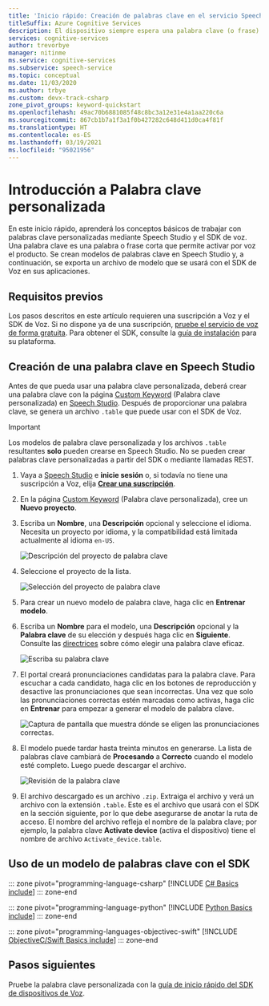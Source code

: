 ```yaml
---
title: 'Inicio rápido: Creación de palabras clave en el servicio Speech'
titleSuffix: Azure Cognitive Services
description: El dispositivo siempre espera una palabra clave (o frase). Cuando el usuario dice la palabra clave, el dispositivo envía todo el audio subsiguiente a la nube, hasta que el usuario deja de hablar. La personalización de la palabra clave es una forma eficaz de diferenciar el dispositivo y de reforzar la marca.
services: cognitive-services
author: trevorbye
manager: nitinme
ms.service: cognitive-services
ms.subservice: speech-service
ms.topic: conceptual
ms.date: 11/03/2020
ms.author: trbye
ms.custom: devx-track-csharp
zone_pivot_groups: keyword-quickstart
ms.openlocfilehash: 49ac70b6881085f48c8bc3a12e31e4a1aa220c6a
ms.sourcegitcommit: 867cb1b7a1f3a1f0b427282c648d411d0ca4f81f
ms.translationtype: HT
ms.contentlocale: es-ES
ms.lasthandoff: 03/19/2021
ms.locfileid: "95021956"
---
```

# <a name="get-started-with-custom-keyword"></a>Introducción a Palabra clave personalizada

En este inicio rápido, aprenderá los conceptos básicos de trabajar con palabras clave personalizadas mediante Speech Studio y el SDK de voz. Una palabra clave es una palabra o frase corta que permite activar por voz el producto. Se crean modelos de palabras clave en Speech Studio y, a continuación, se exporta un archivo de modelo que se usará con el SDK de Voz en sus aplicaciones.

## <a name="prerequisites"></a>Requisitos previos

Los pasos descritos en este artículo requieren una suscripción a Voz y el SDK de Voz. Si no dispone ya de una suscripción, [pruebe el servicio de voz de forma gratuita](overview.md#try-the-speech-service-for-free). Para obtener el SDK, consulte la [guía de instalación](quickstarts/setup-platform.md) para su plataforma.

## <a name="create-a-keyword-in-speech-studio"></a>Creación de una palabra clave en Speech Studio

Antes de que pueda usar una palabra clave personalizada, deberá crear una palabra clave con la página [Custom Keyword](https://aka.ms/sdsdk-wakewordportal) (Palabra clave personalizada) en [Speech Studio](https://aka.ms/sdsdk-speechportal). Después de proporcionar una palabra clave, se genera un archivo `.table` que puede usar con el SDK de Voz.

> [!IMPORTANT]
> Los modelos de palabra clave personalizada y los archivos `.table` resultantes **solo** pueden crearse en Speech Studio.
> No se pueden crear palabras clave personalizadas a partir del SDK o mediante llamadas REST.

1. Vaya a [Speech Studio](https://aka.ms/sdsdk-speechportal) e **inicie sesión** o, si todavía no tiene una suscripción a Voz, elija [**Crear una suscripción**](https://go.microsoft.com/fwlink/?linkid=2086754).

1. En la página [Custom Keyword](https://aka.ms/sdsdk-wakewordportal) (Palabra clave personalizada), cree un **Nuevo proyecto**. 

1. Escriba un **Nombre**, una **Descripción** opcional y seleccione el idioma. Necesita un proyecto por idioma, y la compatibilidad está limitada actualmente al idioma `en-US`.

    ![Descripción del proyecto de palabra clave](media/custom-keyword/custom-kws-portal-new-project.png)

1. Seleccione el proyecto de la lista. 

    ![Selección del proyecto de palabra clave](media/custom-keyword/custom-kws-portal-project-list.png)

1. Para crear un nuevo modelo de palabra clave, haga clic en **Entrenar modelo**.

1. Escriba un **Nombre** para el modelo, una **Descripción** opcional y la **Palabra clave** de su elección y después haga clic en **Siguiente**. Consulte las [directrices](./custom-keyword-overview.md#choose-an-effective-keyword) sobre cómo elegir una palabra clave eficaz.

    ![Escriba su palabra clave](media/custom-keyword/custom-kws-portal-new-model.png)

1. El portal creará pronunciaciones candidatas para la palabra clave. Para escuchar a cada candidato, haga clic en los botones de reproducción y desactive las pronunciaciones que sean incorrectas. Una vez que solo las pronunciaciones correctas estén marcadas como activas, haga clic en **Entrenar** para empezar a generar el modelo de palabra clave. 

    ![Captura de pantalla que muestra dónde se eligen las pronunciaciones correctas.](media/custom-keyword/custom-kws-portal-choose-prons.png)

1. El modelo puede tardar hasta treinta minutos en generarse. La lista de palabras clave cambiará de **Procesando** a **Correcto** cuando el modelo esté completo. Luego puede descargar el archivo.

    ![Revisión de la palabra clave](media/custom-keyword/custom-kws-portal-download-model.png)

1. El archivo descargado es un archivo `.zip`. Extraiga el archivo y verá un archivo con la extensión `.table`. Este es el archivo que usará con el SDK en la sección siguiente, por lo que debe asegurarse de anotar la ruta de acceso. El nombre del archivo refleja el nombre de la palabra clave; por ejemplo, la palabra clave **Activate device** (activa el dispositivo) tiene el nombre de archivo `Activate_device.table`.

## <a name="use-a-keyword-model-with-the-sdk"></a>Uso de un modelo de palabras clave con el SDK

::: zone pivot="programming-language-csharp"
[!INCLUDE [C# Basics include](includes/how-to/keyword-recognition/keyword-basics-csharp.md)]
::: zone-end

::: zone pivot="programming-language-python"
[!INCLUDE [Python Basics include](includes/how-to/keyword-recognition/keyword-basics-python.md)]
::: zone-end

::: zone pivot="programming-languages-objectivec-swift"
[!INCLUDE [ObjectiveC/Swift Basics include](includes/how-to/keyword-recognition/keyword-basics-objc.md)]
::: zone-end

## <a name="next-steps"></a>Pasos siguientes

Pruebe la palabra clave personalizada con la [guía de inicio rápido del SDK de dispositivos de Voz](./speech-devices-sdk-quickstart.md?pivots=platform-android).